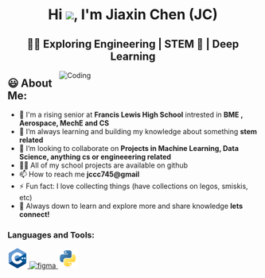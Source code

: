 <h1 align="center">Hi <img src="https://github.com/TheDudeThatCode/TheDudeThatCode/blob/master/Assets/Hi.gif" width="25">, I'm Jiaxin Chen (JC) </h1>

<h2 align="center">👨‍💻 Exploring Engineering | STEM 🤖 | Deep Learning</h2>

<img align="right" alt="Coding" width="400" src="https://c.tenor.com/2uyENRmiUt0AAAAC/coding.gif">

## 😃 About Me:
- 🔭 I'm a rising senior at **Francis Lewis High School** intrested in **BME , Aerospace, MechE and CS**
- 🌱 I’m always learning and building my knowledge about something **stem related**
- 👯 I’m looking to collaborate on **Projects in Machine Learning, Data Science, anything cs or engineeering related**
- 👨‍💻 All of my school projects are available on github
- 📫 How to reach me **jccc745@gmail**
- ⚡ Fun fact: I love collecting things (have collections on legos, smiskis, etc)
- 💬 Always down to learn and explore more and share knowledge **lets connect!**

<h3 align="left">Languages and Tools:</h3>
<p align="left"> <a href="https://www.w3schools.com/cpp/" target="_blank" rel="noreferrer"> <img src="https://raw.githubusercontent.com/devicons/devicon/master/icons/cplusplus/cplusplus-original.svg" alt="cplusplus" width="40" height="40"/> </a> <a href="https://www.figma.com/" target="_blank" rel="noreferrer"> <img src="https://www.vectorlogo.zone/logos/figma/figma-icon.svg" alt="figma" width="40" height="40"/> </a> <a href="https://www.python.org" target="_blank" rel="noreferrer"> <img src="https://raw.githubusercontent.com/devicons/devicon/master/icons/python/python-original.svg" alt="python" width="40" height="40"/> </a> </p>

<!--
**jcc74-bit/jcc74-bit** is a ✨ _special_ ✨ repository because its `README.md` (this file) appears on your GitHub profile.

Here are some ideas to get you started:

- 🔭 I’m currently working on ...
- 🌱 I’m currently learning ...
- 👯 I’m looking to collaborate on ...
- 🤔 I’m looking for help with ...
- 💬 Ask me about ...
- 📫 How to reach me: ...
- 😄 Pronouns: ...
- ⚡ Fun fact: ...
-->
